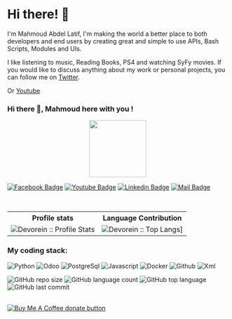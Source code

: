 # Hi there! 👋

I'm Mahmoud Abdel Latif, I'm making the world a better place to both developers and end users by creating great and simple to use APIs, Bash Scripts, Modules and UIs.

I like listening to music, Reading Books, PS4 and watching SyFy movies. If you would like to discuss anything about my work or personal projects, you can follow me on [Twitter](https://twitter.com/mah007).

Or [Youtube](https://www.youtube.com/channel/UCfgYdJ6v9A24sDpTPn13Wpw)
### Hi there 👋, Mahmoud here with you !

<p align="center">
<img align="center" src="https://media.giphy.com/media/1fhj2FW0661V3Nb2Me/giphy.gif" width="130">
<br>
  
   
[![Facebook Badge](https://img.shields.io/badge/Facebook-1877F2?style=for-the-badge&logo=facebook&logoColor=white)](https://www.facebook.com/groups/odooarabic)
[![Youtube Badge](https://img.shields.io/badge/YouTube-FF0000?style=for-the-badge&logo=youtube&logoColor=white)](https://www.youtube.com/channel/UCfgYdJ6v9A24sDpTPn13Wpw)
[![Linkedin Badge](https://img.shields.io/badge/LinkedIn-0077B5?style=for-the-badge&logo=linkedin&logoColor=white)](https://www.linkedin.com/in/mah007/) 
[![Mail Badge](https://img.shields.io/badge/Gmail-D14836?style=for-the-badge&logo=gmail&logoColor=white)]()

<br/>

<p align="center">
   <table>
      <tr>
       <th>Profile stats  </th>
       <th>Language Contribution</th>
     </tr>
      <tr>
       <td><img alt="Devorein :: Profile Stats" src="https://github-readme-stats.vercel.app/api?username=mah007&show_icons=true&theme=radical"> </td>
       <td><img alt="Devorein :: Top Langs]" src="https://github-readme-stats.vercel.app/api/top-langs/?username=mah007&langs_count=10&theme=merko&layout=compact&hide=html"> </td>
   </table>
</p>

<h3>My coding stack: </h3>
<p>
  <img alt="Python" src="https://img.icons8.com/color/48/000000/python.png" />
  <img alt="Odoo" src="https://s10.gifyu.com/images/odoo.png" />
  <img alt="PostgreSql" src="https://img.icons8.com/color/48/000000/postgreesql.png" /> 
  <img alt="Javascript" src="https://img.icons8.com/color/50/000000/javascript.png" /> 
  <img alt="Docker" src="https://img.icons8.com/color/48/000000/docker-container.png" /> 
  <img alt="Github" src="https://img.icons8.com/doodle/48/000000/github.png" /> 
  <img alt="Xml" src="https://s10.gifyu.com/images/xml-vector-icon-removebg-preview-1.png" />
  </br>
</p>

![GitHub repo size](https://img.shields.io/github/repo-size/mah007/OdooScript?style=plastic)
![GitHub language count](https://img.shields.io/github/languages/count/mah007/OdooScript?style=plastic)
![GitHub top language](https://img.shields.io/github/languages/top/mah007/OdooScript?style=plastic)
![GitHub last commit](https://img.shields.io/github/last-commit/mah007/OdooScript?color=red&style=plastic)

<br/>


<span class="badge-buymeacoffee">
<a href="https://ko-fi.com/mah007" title="Donate to this project using Buy Me A Coffee"><img src="https://img.shields.io/badge/buy%20me%20a%20coffee-donate-yellow.svg" alt="Buy Me A Coffee donate button" /></a>
</span>
